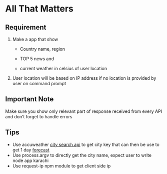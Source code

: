 # All That Matters

## Requirement

1. Make a app that show

   - Country name, region

   - TOP 5 news and

   - current weather in celsius of user location

2. User location will be based on IP address if no location is provided by user on command prompt

## Important Note

Make sure you show only relevant part of response received from every API and don’t forget to handle errors

## Tips

- Use accuweather [city search api](http://dataservice.accuweather.com/locations/v1/cities/search?apikey=LCQRbJLFlAVF6bTBJYdhy8drquSRmcfs&q=karachi) to get city key that can then be use to get 1 day [forecast](http://dataservice.accuweather.com/forecasts/v1/daily/1day/261158?apikey=LCQRbJLFlAVF6bTBJYdhy8drquSRmcfs)
- Use process.argv to directly get the city name, expect user to write node app karachi
- Use request-ip npm module to get client side ip
